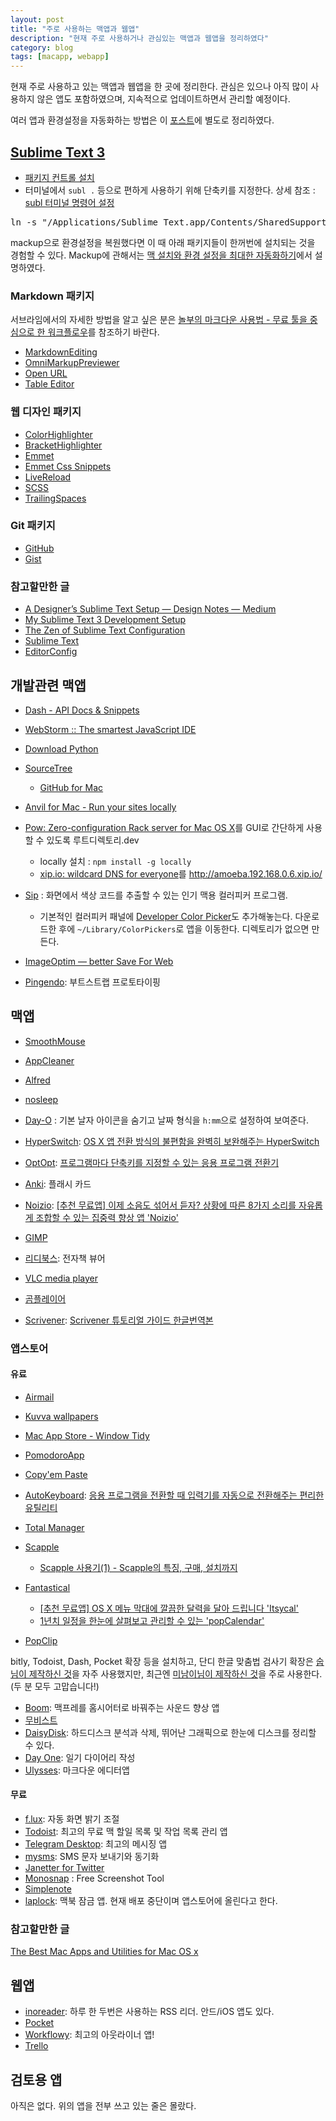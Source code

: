 ```yaml
---
layout: post
title: "주로 사용하는 맥앱과 웹앱"
description: "현재 주로 사용하거나 관심있는 맥앱과 웹앱을 정리하였다"
category: blog
tags: [macapp, webapp]
---
```


현재 주로 사용하고 있는 맥앱과 웹앱을 한 곳에 정리한다. 관심은 있으나 아직 많이 사용하지 않은 앱도 포함하였으며, 지속적으로 업데이트하면서 관리할 예정이다.

여러 앱과 환경설정을 자동화하는 방법은 이 [포스트](http://nolboo.github.io/blog/2015/05/07/mac-setup/)에 별도로 정리하였다.

## [Sublime Text 3](http://www.sublimetext.com/3)

- [패키지 컨트롤 설치](https://sublime.wbond.net/installation)
- 터미널에서 `subl .` 등으로 편하게 사용하기 위해 단축키를 지정한다. 상세 참조 : [subl 터미널 명령어 설정](http://blog.outsider.ne.kr/867)

<pre class="terminal">
ln -s "/Applications/Sublime Text.app/Contents/SharedSupport/bin/subl" /usr/local/bin/subl
</pre>

mackup으로 환경설정을 복원했다면 이 때 아래 패키지들이 한꺼번에 설치되는 것을 경험할 수 있다. Mackup에 관해서는 [맥 설치와 환경 설정을 최대한 자동화하기](http://nolboo.github.io/blog/2015/05/07/mac-setup/)에서 설명하였다.

### Markdown 패키지

서브라임에서의 자세한 방법을 알고 싶은 분은 [놀부의 마크다운 사용법 - 무료 툴을 중심으로 한 워크플로우](http://nolboo.github.io/blog/2014/04/15/how-to-use-markdown/)를 참조하기 바란다.

- [MarkdownEditing](https://github.com/SublimeText-Markdown/MarkdownEditing)
- [OmniMarkupPreviewer](https://github.com/timonwong/OmniMarkupPreviewer)
- [Open URL](https://github.com/noahcoad/open-url)
- [Table Editor](https://github.com/vkocubinsky/SublimeTableEditor)

### 웹 디자인 패키지

- [ColorHighlighter](https://github.com/Monnoroch/ColorHighlighter)
- [BracketHighlighter](https://sublime.wbond.net/packages/BracketHighlighter)
- [Emmet](https://sublime.wbond.net/packages/Emmet)
- [Emmet Css Snippets](https://sublime.wbond.net/packages/Emmet%20Css%20Snippets)
- [LiveReload](https://sublime.wbond.net/packages/LiveReload)
- [SCSS](https://sublime.wbond.net/packages/SCSS)
- [TrailingSpaces](https://sublime.wbond.net/packages/TrailingSpaces)

### Git 패키지

- [GitHub](https://github.com/bgreenlee/sublime-github)
- [Gist](https://sublime.wbond.net/packages/Gist)

### 참고할만한 글

- [A Designer’s Sublime Text Setup — Design Notes — Medium](https://medium.com/design-notes/a-designers-sublime-text-setup-e3963f8d79da)
- [My Sublime Text 3 Development Setup](http://josephralph.co.uk/my-sublime-text-3-development-setup/)
- [The Zen of Sublime Text Configuration](http://proletariat.com/2014/12/02/zen-sublime-text-configuration/)
- [Sublime Text](http://likejazz.com/post/102824813705/sublime-text)
- [EditorConfig](http://editorconfig.org/)

## 개발관련 맥앱

- [Dash - API Docs & Snippets](https://itunes.apple.com/us/app/dash/id458034879?ls=1&mt=12)
- [WebStorm :: The smartest JavaScript IDE](http://www.jetbrains.com/webstorm/)
- [Download Python](https://www.python.org/download)
- [SourceTree](https://www.sourcetreeapp.com/)
    - [GitHub for Mac](https://mac.github.com/)
- [Anvil for Mac - Run your sites locally](http://anvilformac.com/) 
- [Pow: Zero-configuration Rack server for Mac OS X](http://pow.cx/)를 GUI로 간단하게 사용할 수 있도록 루트디렉토리.dev 
    - locally 설치 : `npm install -g locally`
    - [xip.io: wildcard DNS for everyone](http://xip.io/)를 http://amoeba.192.168.0.6.xip.io/

- [Sip](http://macnews.tistory.com/2018) : 화면에서 색상 코드를 추출할 수 있는 인기 맥용 컬러피커 프로그램. 
    - 기본적인 컬러피커 패널에 [Developer Color Picker](http://download.panic.com/picker/)도 추가해놓는다. 다운로드한 후에 `~/Library/ColorPickers`로 앱을 이동한다. 디렉토리가 없으면 만든다.
- [ImageOptim — better Save For Web](https://imageoptim.com/)
- [Pingendo](http://www.pingendo.com/): 부트스트랩 프로토타이핑

## 맥앱

- [SmoothMouse](http://smoothmouse.com/)
- [AppCleaner](http://www.freemacsoft.net/appcleaner/)
- [Alfred](http://www.alfredapp.com/)
- [nosleep](https://code.google.com/p/macosx-nosleep-extension/)
- [Day-O](http://www.shauninman.com/archive/2011/10/20/day_o_mac_menu_bar_clock) : 기본 날자 아이콘을 숨기고 날짜 형식을 `h:mm`으로 설정하여 보여준다.
- [HyperSwitch](http://bahoom.com/hyperswitch/): [OS X 앱 전환 방식의 불편함을 완벽히 보완해주는 HyperSwitch](http://macnews.tistory.com/1022)
- [OptOpt](https://itunes.apple.com/app/optopt/id989799277?mt=12): [프로그램마다 단축키를 지정할 수 있는 응용 프로그램 전환기](http://macnews.tistory.com/3330)
- [Anki](http://ankisrs.net/): 플래시 카드
- [Noizio](https://itunes.apple.com/kr/app/noizio/id928871589?mt=12): [[추천 무료앱] 이제 소음도 섞어서 듣자? 상황에 따른 8가지 소리를 자유롭게 조합할 수 있는 집중력 향상 앱 'Noizio'](http://macnews.tistory.com/2703)

- [GIMP](http://www.gimp.org/downloads/)
- [리디북스](http://ridibooks.com/support/app/download): 전자책 뷰어
- [VLC media player](http://www.videolan.org/vlc/download-macosx.html)
- [곰플레이어](http://gom2.gomtv.com/release/gom_player_mac.htm)
- [Scrivener](https://www.literatureandlatte.com/download_mac.php): [Scrivener 튜토리얼 가이드 한글번역본](http://macnews.tistory.com/2494)

### 앱스토어

#### 유료

- [Airmail](https://itunes.apple.com/app/airmail/id573171375?mt=12)
- [Kuvva wallpapers](https://itunes.apple.com/app/id451557061?mt=12)
- [Mac App Store - Window Tidy](https://itunes.apple.com/kr/app/window-tidy/id456609775?mt=12)
- [PomodoroApp](https://itunes.apple.com/kr/app/pomodoroapp-simple-pomodoro/id705103149?mt=12)
- [Copy'em Paste](https://itunes.apple.com/us/app/fun-math-games/id876540291?mt=12)
- [AutoKeyboard](https://itunes.apple.com/kr/app/autokeyboard/id908553210?mt=12): [응용 프로그램을 전환할 때 입력기를 자동으로 전환해주는 편리한 유틸리티](http://macnews.tistory.com/2606)
- [Total Manager](https://itunes.apple.com/app/id796275163?mt=12)
- [Scapple](https://itunes.apple.com/kr/app/scapple/id568020055?mt=12) 
    - [Scapple 사용기(1) - Scapple의 특징, 구매, 설치까지](http://reinia.net/916)
- [Fantastical](https://flexibits.com/fantastical)
    - [[추천 무료앱] OS X 메뉴 막대에 깔끔한 달력을 달아 드립니다 'Itsycal'](http://macnews.tistory.com/3023)
    - [1년치 일정을 한눈에 살펴보고 관리할 수 있는 'popCalendar'](http://macnews.tistory.com/2480)

- [PopClip](https://itunes.apple.com/us/app/popclip/id445189367?mt=12)

bitly, Todoist, Dash, Pocket 확장 등을 설치하고, 단디 한글 맞춤법 검사기 확장은 [숩님이 제작하신 것](http://soooprmx.com/wp/archives/3863)을 자주 사용했지만, 최근엔 [미남이님이 제작하신 것](https://twitter.com/seoulrain/statuses/541397266066440193)을 주로 사용한다.(두 분 모두 고맙습니다!)

- [Boom](https://itunes.apple.com/us/app/boom-experience-best-audio/id415312377?mt=12): 맥프레를 홈시어터로 바꿔주는 사운드 향상 앱
- [무비스트](https://itunes.apple.com/kr/app/mubiseuteu/id461788075?mt=12)
- [DaisyDisk](https://itunes.apple.com/app/daisydisk/id411643860?mt=12&ign-mpt=uo%3D4): 하드디스크 분석과 삭제, 뛰어난 그래픽으로 한눈에 디스크를 정리할 수 있다.
- [Day One](https://itunes.apple.com/kr/app/day-one-ilgi-daieoli/id422304217?mt=12): 일기 다이어리 작성
- [Ulysses](https://itunes.apple.com/kr/app/id623795237?mt=12): 마크다운 에디터앱

#### 무료

- [f.lux](https://justgetflux.com/): 자동 화면 밝기 조절
- [Todoist](https://todoist.com/macApp): 최고의 무료 맥 할일 목록 및 작업 목록 관리 앱
- [Telegram Desktop](https://desktop.telegram.org/): 최고의 메시징 앱
- [mysms](https://itunes.apple.com/en/app/id545578261): SMS 문자 보내기와 동기화
- [Janetter for Twitter](https://itunes.apple.com/us/app/janetter-for-twitter/id478844335?ls=1&mt=12)
- [Monosnap](https://www.monosnap.com/welcome) : Free Screenshot Tool
- [Simplenote](https://itunes.apple.com/us/app/simplenote/id692867256?ls=1&mt=12)
- [laplock](http://www.laplock.co/): 맥북 잠금 앱. 현재 배포 중단이며 앱스토어에 올린다고 한다.

### 참고할만한 글

[The Best Mac Apps and Utilities for Mac OS x](http://www.labnol.org/software/essential-mac-utilities/9479/)

## 웹앱

- [inoreader](https://www.inoreader.com/): 하루 한 두번은 사용하는 RSS 리더. 안드/iOS 앱도 있다.
- [Pocket](https://getpocket.com/)
- [Workflowy](http://bit.ly/UDCz17): 최고의 아웃라이너 앱!
- [Trello](https://trello.com/)

## 검토용 앱

아직은 없다. 위의 앱을 전부 쓰고 있는 줄은 몰랐다.
